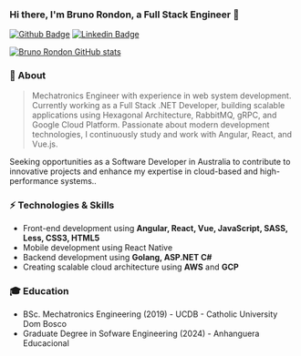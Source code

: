 ### Hi there, I'm Bruno Rondon, a Full Stack Engineer 👋

[![Github Badge](https://img.shields.io/badge/-Github-000?style=flat-square&logo=Github&logoColor=white&link=https://github.com/rondon23)](https://github.com/rondon23)
[![Linkedin Badge](https://img.shields.io/badge/-LinkedIn-blue?style=flat-square&logo=Linkedin&logoColor=white&link=https://www.linkedin.com/in/bruno-rondon-da-silva/)](https://www.linkedin.com/in/bruno-rondon-da-silva/)


[![Bruno Rondon GitHub stats](https://github-readme-stats.vercel.app/api?username=rondon23&show_icons=true&theme=dark)](https://github.com/anuraghazra/github-readme-stats)

### :punch: About
> Mechatronics Engineer with experience in web system development. Currently working as a Full Stack .NET Developer, building scalable applications using Hexagonal Architecture, RabbitMQ, gRPC, and Google Cloud Platform. Passionate about modern development technologies, I continuously study and work with Angular, React, and Vue.js.

Seeking opportunities as a Software Developer in Australia to contribute to innovative projects and enhance my expertise in cloud-based and high-performance systems..


### :zap: Technologies & Skills
* Front-end development using **Angular, React, Vue, JavaScript, SASS, Less, CSS3, HTML5**
* Mobile development using React Native
* Backend development using **Golang, ASP.NET C#**
* Creating scalable cloud architecture using **AWS** and **GCP**

### :mortar_board: Education
* BSc. Mechatronics Engineering (2019) - UCDB - Catholic University Dom Bosco
* Graduate Degree in Sofware Engineering (2024) - Anhanguera Educacional

<!--
**rondon23/rondon23** is a ✨ _special_ ✨ repository because its `README.md` (this file) appears on your GitHub profile.

Here are some ideas to get you started:

- 🔭 I’m currently working on ...
- 🌱 I’m currently learning ...
- 👯 I’m looking to collaborate on ...
- 🤔 I’m looking for help with ...
- 💬 Ask me about ...
- 📫 How to reach me: ...
- 😄 Pronouns: ...
- ⚡ Fun fact: ...
-->
